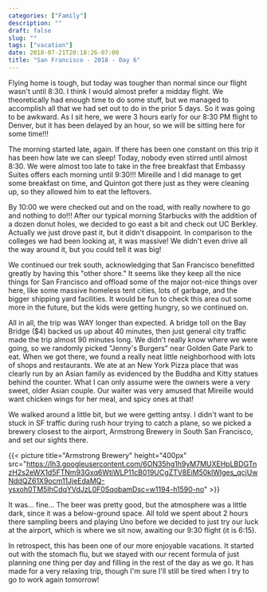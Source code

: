 ```yaml
---
categories: ["Family"]
description: ""
draft: false
slug: ""
tags: ["vacation"]
date: 2018-07-21T20:18:26-07:00
title: "San Francisco - 2018 - Day 6"
---
```


Flying home is tough, but today was tougher than normal since our flight wasn't until 8:30. I think I would almost prefer a midday flight. We theoretically had enough time to do some stuff, but we managed to accomplish all that we had set out to do in the prior 5 days. So it was going to be awkward. As I sit here, we were 3 hours early for our 8:30 PM flight to Denver, but it has been delayed by an hour, so we will be sitting here for some time!!!

The morning started late, again. If there has been one constant on this trip it has been how late we can sleep! Today, nobody even stirred until almost 8:30. We were almost too late to take in the free breakfast that Embassy Suites offers each morning until 9:30!!! Mireille and I did manage to get some breakfast on time, and Quinton got there just as they were cleaning up, so they allowed him to eat the leftovers.

By 10:00 we were checked out and on the road, with really nowhere to go and nothing to do!!! After our typical morning Starbucks with the addition of a dozen donut holes, we decided to go east a bit and check out UC Berkley. Actually we just drove past it, but it didn't disappoint. In comparison to the colleges we had been looking at, it was massive! We didn't even drive all the way around it, but you could tell it was big!

We continued our trek south, acknowledging that San Francisco benefitted greatly by having this "other shore." It seems like they keep all the nice things for San Francisco and offload some of the major not-nice things over here, like some massive homeless tent cities, lots of garbage, and the bigger shipping yard facilities. It would be fun to check this area out some more in the future, but the kids were getting hungry, so we continued on.

All in all, the trip was WAY longer than expected. A bridge toll on the Bay Bridge ($4) backed us up about 40 minutes, then just general city traffic made the trip almost 90 minutes long. We didn't really know where we were going, so we randomly picked "Jenny's Burgers" near Golden Gate Park to eat. When we got there, we found a really neat little neighborhood with lots of shops and restaurants. We ate at an New York Pizza place that was clearly run by an Asian family as evidenced by the Buddha and Kitty statues behind the counter. What I can only assume were the owners were a very sweet, older Asian couple. Our waiter was very amused that Mireille would want chicken wings for her meal, and spicy ones at that!

We walked around a little bit, but we were getting antsy. I didn't want to be stuck in SF traffic during rush hour trying to catch a plane, so we picked a brewery closest to the airport, Armstrong Brewery in South San Francisco, and set our sights there.

{{< picture title="Armstrong Brewery" height="400px" src="https://lh3.googleusercontent.com/6ON35hg1h9yM7MUXEHpLBDGTnzH2s2eWX1d5FTNm93Gxq6WtiWLP11cB019UCgZTV8EiM50klWIges_qcjUwNddQZ61X9ocm11JjeEdaMQ-ysxoh0TM5IhCdqYVdJzL0F0SqobamDsc=w1194-h1590-no" >}}

It was... fine... The beer was pretty good, but the atmosphere was a little dark, since it was a below-ground space. All told we spent about 2 hours there sampling beers and playing Uno before we decided to just try our luck at the airport, which is where we sit now, awaiting our 9:30 flight (it is 6:15).

In retrospect, this has been one of our more enjoyable vacations. It started out with the stomach flu, but we stayed with our recent formula of just planning one thing per day and filling in the rest of the day as we go. It has made for a very relaxing trip, though I'm sure I'll still be tired when I try to go to work again tomorrow!

